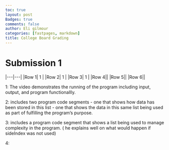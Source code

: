 ```yaml
---
toc: true
layout: post
Badges: true
comments: false
author: Eli gilmour
categories: [fastpages, markdown]
title: College Board Grading
---
```


# Submission 1

|---|---|
|Row 1| 1 | 
|Row 2| 1 | 
|Row 3| 1 |
|Row 4||
|Row 5||
|Row 6||

1: The video demonstrates the running of the program including input, output, and program functionallly.

2: includes two program code segments - one that shows how data has been stored in this list - one that shows the data in this same list being used as part of fulfilling the program’s purpose.

3:  includes a program code segment that shows a list being used to manage complexity in the program. ( he explains well on what would happen if sideIndex was not used)

4: 